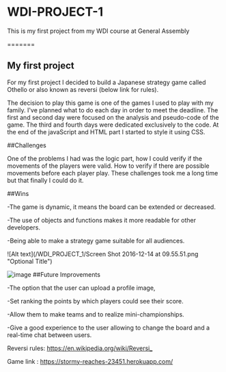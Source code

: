 # WDI-PROJECT-1
This is my first project from my WDI course at General Assembly

=======
##	My first project



For my first project I decided to build a Japanese strategy game called Othello or also known as reversi (below link for rules).

The decision to play this game is one of the games I used to play with my family. I've planned what to do each day in order to meet the deadline. The first and second day were focused on the analysis and pseudo-code of the game. The third and fourth days were dedicated exclusively to the code. At the end of the javaScript and HTML part I started to style it using CSS.

##Challenges

One of the problems I had was the logic part, how I could verify if the movements of the players were valid. How to verify if there are possible movements before each player play. These challenges took me a long time but that finally I could do it.

##Wins

-The game is dynamic, it means the board can be extended or decreased. 

-The use of objects and functions makes it more readable for other developers.

-Being able to make a strategy game suitable for all audiences.

![Alt text](/WDI_PROJECT_1/Screen Shot 2016-12-14 at 09.55.51.png "Optional Title")

![image](http://imgur.com/a/8QT2K )
##Future Improvements

-The option that the user can upload a profile image, 

-Set ranking the points by which players could see their score. 

-Allow them to make teams and to realize mini-championships. 

-Give a good experience to the user allowing to change the board and a real-time chat between users.

Reversi rules: <https://en.wikipedia.org/wiki/Reversi_>

Game link    : <https://stormy-reaches-23451.herokuapp.com/>

